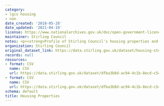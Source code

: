 ```yaml
---
category:
- lgcs housing
- nan
date_created: '2018-05-28'
date_updated: '2021-04-19'
license: https://www.nationalarchives.gov.uk/doc/open-government-licence/version/3/
maintainer: Stirling Council
notes: <p><strong>Profile of Stirling Council's housing properties and yearly allocations.</strong></p>
organization: Stirling Council
original_dataset_link: https://data.stirling.gov.uk/dataset/housing-stock-profiles
records: null
resources:
- format: CSV
  name: CSV
  url: https://data.stirling.gov.uk/dataset/dfba3b8d-ac94-4c1b-8ecd-c5486cfe437b/resource/c6cdebeb-308e-404e-9466-f28f52e0401b/download/20181001-housing-stock-as-at-june-2018.csv
- format: CSV
  name: CSV
  url: https://data.stirling.gov.uk/dataset/dfba3b8d-ac94-4c1b-8ecd-c5486cfe437b/resource/dbc5834e-7eea-4ae3-af2a-6ff1c9e4afae/download/20181001-housing-relets-for-year-ending-31.02.2018.csv
schema: default
title: Housing Properties
---
```

